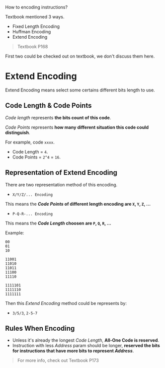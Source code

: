 How to encoding instructions?

Textbook mentioned 3 ways.

- Fixed Length Encoding
- Huffman Encoding
- Extend Encoding

> Textbook P168

First two could be checked out on textbook, we don't discuss them here.

# Extend Encoding

Extend Encoding means select some certains different bits length to use.

## Code Length & Code Points

_Code length_ represents __the bits count of this code__.

_Code Points_ represents __how many different situation this code could distinguish__.

For example, code `xxxx`.

- Code Length = `4`.
- Code Points = `2^4` = `16`.

## Representation of Extend Encoding

There are two representation method of this encoding.

- `X/Y/Z/... Encoding`

This means the ___Code Points_ of different length encoding are `X`, `Y`, `Z`, ...__

- `P-Q-R-... Encoding`

This means the ___Code Length_ choosen are `P`, `Q`, `R`, ...__

Example:

```
00
01
10

11001
11010
11011
11100
11110

1111101
1111110
1111111
```

Then this _Extend Encoding_ method could be represents by:

- `3/5/3`, `2-5-7`

## Rules When Encoding

- Unless it's already the longest _Code Length_, __All-One Code is reserved__.
- Instruction with less _Address_ param should be longer, __reserved the bits for instructions that have more bits to represent _Address___.

> For more info, check out Textbook P173